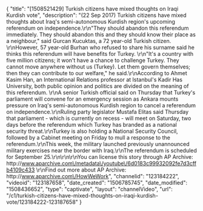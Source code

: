 {
    "title": "[1508521429] Turkish citizens have mixed thoughts on Iraqi Kurdish vote",
    "description": "(22 Sep 2017) Turkish citizens have mixed thoughts about Iraq's semi-autonomous Kurdish region's upcoming referendum on independence.\r\n\"They should abandon this referendum immediately. They should abandon this and they should know their place as a neighbour,\" said Gurcan Kucuktas, a 72 year-old Turkish citizen. \r\nHowever, 57 year-old Burhan who refused to share his surname said he thinks this referendum will have benefits for Turkey. \r\n\"It's a country with five million citizens; it won't have a chance to challenge Turkey. They cannot move anywhere without us (Turkey). Let them govern themselves; then they can contribute to our welfare,\" he said.\r\nAccording to Ahmet Kasim Han, an International Relations professor at Istanbul's Kadir Has University, both public opinion and politics are divided on the meaning of this referendum. \r\nA senior Turkish official said on Thursday that Turkey's parliament will convene for an emergency session as Ankara mounts pressure on Iraq's semi-autonomous Kurdish region to cancel a referendum on independence.\r\nRuling party legislator Mustafa Elitas said Thursday that parliament - which is currently on recess - will meet on Saturday, two days before the referendum which Turkey has branded as a national security threat.\r\nTurkey is also holding a National Security Council, followed by a Cabinet meeting on Friday to mull a response to the referendum.\r\nThis week, the military launched previously unannounced military exercises near the border with Iraq.\r\nThe referendum is scheduled for September 25.\r\n\r\n\r\nYou can license this story through AP Archive: http:\/\/www.aparchive.com\/metadata\/youtube\/6d0183c99932092fe7d3cffb4109c433 \r\nFind out more about AP Archive: http:\/\/www.aparchive.com\/HowWeWork",
    "channelid": "123184222",
    "videoid": "123187658",
    "date_created": "1506785745",
    "date_modified": "1508436652",
    "type": "captivate",
    "layout": "channelVideo",
    "url": "\/c1\/turkish-citizens-have-mixed-thoughts-on-iraqi-kurdish-vote\/123184222-123187658"
}